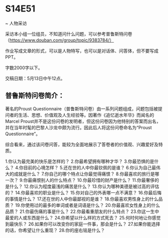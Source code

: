 # S14E51
~ 人物采访

采访本小组一位组员，不知道问什么问题，可以参考普鲁斯特问卷 （https://www.douban.com/group/topic/9383784/）

作业写成文章的形式，可以是人物特写，也可以是对话体、问答体，但不要写成PPT。

字数2000字以下。

交稿日期：5月13日中午12点。



## 普鲁斯特问卷简介： 

著名的Proust Questionnaire（普鲁斯特问卷）由一系列问题组成，问题包括被提问者的生活、思想、价值观及人生经验等。因著作《追忆逝水年华》而闻名的Marcel Proust并不是这份问卷的发明者，但这份问卷因为他特别的答案而出名，并在当年时髦的巴黎人沙龙中颇为流行。因此后人将这份问卷命名为“Proust Questionnaire”。 


综合看来，通过该问卷问答，能较为全面地展示了答卷者的价值观、兴趣爱好及特质。 

1.你认为最完美的快乐是怎样的？ 
2.你最希望拥有哪种才华？ 
3.你最恐惧的是什么？ 
4.你目前的心境怎样？ 
5.还在世的人中你最钦佩的是谁？ 
6.你认为自己最伟大的成就是什么？ 
7.你自己的哪个特点让你最觉得痛恨？ 
8.你最喜欢的旅行是哪一次？ 
9.你最痛恨别人的什么特点？ 
10.你最珍惜的财产是什么？ 
11.你最奢侈的是什么？ 
12.你认为程度最浅的痛苦是什么？ 
13.你认为哪种美德是被过高的评估的？ 
14.你最喜欢的职业是什么？ 
15.你对自己的外表哪一点不满意？ 
16.你最后悔的事情是什么？ 
17.还在世的人中你最鄙视的是谁？ 
18.你最喜欢男性身上的什么品质？ 
19.你使用过的最多的单词或者是词语是什么？ 
20.你最喜欢女性身上的什么品质？ 
21.你最伤痛的事是什么？ 
22.你最看重朋友的什么特点？ 
23.你这一生中最爱的人或东西是什么？ 
24.你希望以什么样的方式死去？ 
25.何时何地让你感觉到最快乐？ 
26.如果你可以改变你的家庭一件事，那会是什么？ 
27.如果你能选择的话，你希望让什么重现？ 
28.你的座右铭是什么？ 

